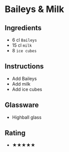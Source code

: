 # Baileys & Milk

## Ingredients
- 6 cl `Baileys`
- 15 cl `milk`
- 8 `ice cubes`

## Instructions
- Add Baileys
- Add milk
- Add ice cubes

## Glassware
- Highball glass

## Rating
- ★★★★★